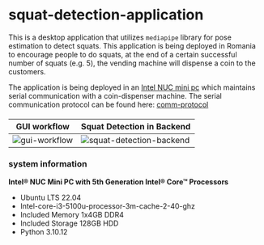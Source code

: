 # squat-detection-application

This is a desktop application that utilizes `mediapipe` library for pose estimation to detect squats. This application is being deployed in Romania to encourage people to do squats, at the end of a certain successful number of squats (e.g. 5), the vending machine will dispense a coin to the customers. 

The application is being deployed in an [Intel NUC mini pc](https://www.intel.com/content/www/us/en/products/details/nuc/mini-pcs/products.htm) which maintains serial communication with a coin-dispenser machine. The serial communication protocol can be found here: [comm-protocol](https://github.com/arrafi-musabbir/squat-detection-application/blob/main/hopper_communication.txt)

#### 

| GUI workflow             | Squat Detection in Backend              |
| ---------------------- | --------- |
| ![gui-workflow](https://github.com/arrafi-musabbir/squat-detection-application/blob/main/gui-workflow.gif) | ![squat-detection-backend](https://github.com/arrafi-musabbir/squat-detection-application/blob/main/squat_results.gif) |

### system information
**Intel® NUC Mini PC with 5th Generation Intel® Core™ Processors**
* Ubuntu LTS 22.04
* Intel-core-i3-5100u-processor-3m-cache-2-40-ghz
* Included Memory 1x4GB DDR4
* Included Storage 128GB HDD
* Python 3.10.12
